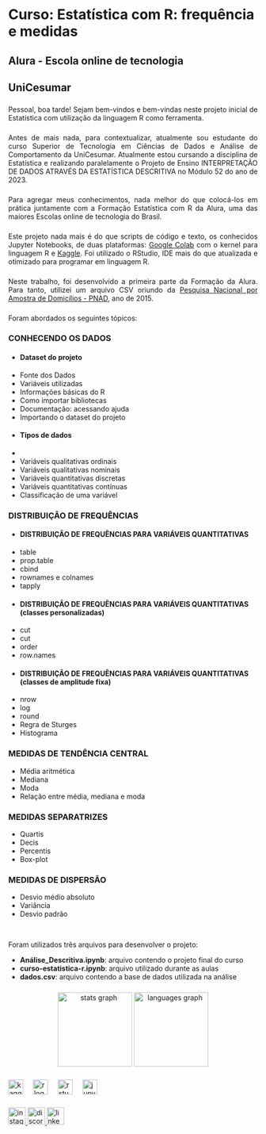 <h1 align="left">Curso: Estatística com R: frequência e medidas</h1>

###

<h2 align="left">Alura - Escola online de tecnologia</h2>

###

<h2 align="left">UniCesumar</h2>

###

<p align="justify">Pessoal, boa tarde! Sejam bem-vindos e bem-vindas neste projeto inicial de Estatística com utilização da linguagem R como ferramenta.</p>

###

<p align="justify">Antes de mais nada, para contextualizar, atualmente sou estudante do curso Superior de Tecnologia em Ciências de Dados e Análise de Comportamento da UniCesumar. Atualmente estou cursando a disciplina de Estatística e realizando paralelamente o Projeto de Ensino INTERPRETAÇÃO DE DADOS ATRAVÉS DA ESTATÍSTICA DESCRITIVA no Módulo 52 do ano de 2023.</p>

###

<p align="justify">Para agregar meus conhecimentos, nada melhor do que colocá-los em prática juntamente com a Formação Estatística com R da Alura, uma das maiores Escolas online de tecnologia do Brasil.</p>

###

<p align="justify">Este projeto nada mais é do que scripts de código e texto, os conhecidos Jupyter Notebooks, de duas plataformas: <a href="https://colab.research.google.com/#create=true&language=r" target="_blank">Google Colab</a> com o kernel para linguagem R e <a href="https://www.kaggle.com/" target="_blank">Kaggle</a>. Foi utilizado o RStudio, IDE mais do que atualizada e otimizado para programar em linguagem R.</p>

###

<p align="justify">Neste trabalho, foi desenvolvido a primeira parte da Formação da Alura. Para tanto, utilizei um arquivo CSV oriundo da <a href="https://ww2.ibge.gov.br/home/estatistica/populacao/trabalhoerendimento/pnad2015/microdados.shtm" target="_blank">Pesquisa Nacional por Amostra de Domicílios - PNAD</a>, ano de 2015.</p>

###

<p align="left">Foram abordados os seguintes tópicos:</p>
<h3>CONHECENDO OS DADOS</h3>
<ul>
<li><h4>Dataset do projeto</h4></li>
<li>Fonte dos Dados</li>
<li>Variáveis utilizadas</li>
<li>Informações básicas do R</li>
<li>Como importar bibliotecas</li>
<li>Documentação: acessando ajuda</li>
<li>Importando o dataset do projeto</li>
<li><h4>Tipos de dados</h4><li/>
<li>Variáveis qualitativas ordinais</li>
<li>Variáveis qualitativas nominais</li>
<li>Variáveis quantitativas discretas</li>
<li>Variáveis quantitativas contínuas</li>
<li>Classificação de uma variável</li>
</ul>

<h3>DISTRIBUIÇÃO DE FREQUÊNCIAS</h3>
<ul>
<li><h4>DISTRIBUIÇÃO DE FREQUÊNCIAS PARA VARIÁVEIS QUANTITATIVAS</h4></li>
<li>table</li>
<li>prop.table</li>
<li>cbind</li>
<li>rownames e colnames</li>
<li>tapply</li>
<li><h4>DISTRIBUIÇÃO DE FREQUÊNCIAS PARA VARIÁVEIS QUANTITATIVAS (classes personalizadas)</h4></li>
<li>cut</li>
<li>cut</li>
<li>order</li>
<li>row.names</li>
<li><h4>DISTRIBUIÇÃO DE FREQUÊNCIAS PARA VARIÁVEIS QUANTITATIVAS (classes de amplitude fixa)</h4></li>
<li>nrow</li>
<li>log</li>
<li>round</li>
<li>Regra de Sturges</li>
<li>Histograma</li>
</ul>

<h3>MEDIDAS DE TENDÊNCIA CENTRAL</h3>
<ul>
<li>Média aritmética</li>
<li>Mediana</li>
<li>Moda</li>
<li>Relação entre média, mediana e moda</li>
</ul>

<h3>MEDIDAS SEPARATRIZES</h3>
<ul>
<li>Quartis</li>
<li>Decis</li>
<li>Percentis</li>
<li>Box-plot</li>
</ul>

<h3>MEDIDAS DE DISPERSÃO</h3>
<ul>
<li>Desvio médio absoluto</li>
<li>Variância</li>
<li>Desvio padrão</li>
</ul>

<br>

<p align="justify">Foram utilizados três arquivos para desenvolver o projeto:</p>
<ul>
<li><strong>Análise_Descritiva.ipynb</strong>: arquivo contendo o projeto final do curso</li>
<li><strong>curso-estatistica-r.ipynb</strong>: arquivo utilizado durante as aulas</li>
<li><strong>dados.csv</strong>: arquivo contendo a base de dados utilizada na análise</li>
</ul>

###

<div align="center">
  <img src="https://github-readme-stats.vercel.app/api?username=ccampa896&hide_title=false&hide_rank=false&show_icons=true&include_all_commits=true&count_private=true&disable_animations=false&theme=dracula&locale=en&hide_border=false" height="150" alt="stats graph"  />
  <img src="https://github-readme-stats.vercel.app/api/top-langs?username=ccampa896&locale=en&hide_title=false&layout=compact&card_width=320&langs_count=5&theme=dracula&hide_border=false" height="150" alt="languages graph"  />
</div>

###

<div align="left">
  <img src="https://cdn.jsdelivr.net/gh/devicons/devicon/icons/kaggle/kaggle-original.svg" height="30" alt="kaggle logo"  />
  <img width="12" />
  <img src="https://cdn.jsdelivr.net/gh/devicons/devicon/icons/r/r-original.svg" height="30" alt="r logo"  />
  <img width="12" />
  <img src="https://cdn.jsdelivr.net/gh/devicons/devicon/icons/rstudio/rstudio-original.svg" height="30" alt="rstudio logo"  />
  <img width="12" />
  <img src="https://cdn.jsdelivr.net/gh/devicons/devicon/icons/jupyter/jupyter-original.svg" height="30" alt="jupyter logo"  />
</div>

###

<div align="left">
  <a href="https://www.instagram.com/campanaricarlos/" target="_blank">
    <img src="https://img.shields.io/static/v1?message=Instagram&logo=instagram&label=&color=E4405F&logoColor=white&labelColor=&style=for-the-badge" height="35" alt="instagram logo"  />
  </a>
  <a href="ccampa896" target="_blank">
    <img src="https://img.shields.io/static/v1?message=Discord&logo=discord&label=&color=7289DA&logoColor=white&labelColor=&style=for-the-badge" height="35" alt="discord logo"  />
  </a>
  <a href="https://www.linkedin.com/in/carlos-campanari/" target="_blank">
    <img src="https://img.shields.io/static/v1?message=LinkedIn&logo=linkedin&label=&color=0077B5&logoColor=white&labelColor=&style=for-the-badge" height="35" alt="linkedin logo"  />
  </a>
</div>

###
